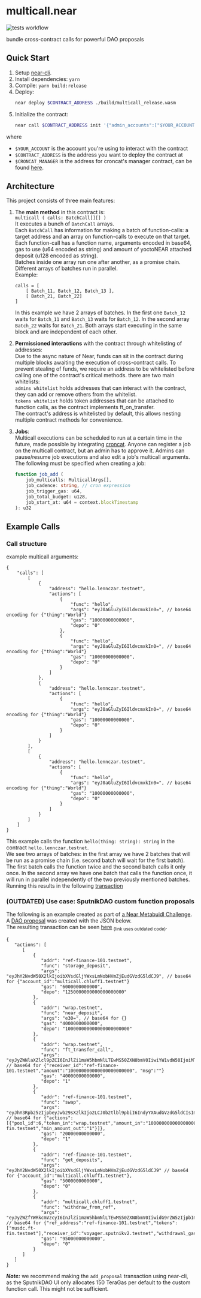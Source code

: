 # multicall.near

![tests workflow](https://github.com/quicswap/near-multicall/actions/workflows/tests.yml/badge.svg)  

bundle cross-contract calls for powerful DAO proposals

## Quick Start

1. Setup [near-cli](https://docs.near.org/docs/tools/near-cli).
2. Install dependencies: `yarn`
3. Compile: `yarn build:release`
4. Deploy:  
    ```bash
    near deploy $CONTRACT_ADDRESS ./build/multicall_release.wasm
    ```
6. Initialize the contract:
    ```bash
    near call $CONTRACT_ADDRESS init '{"admin_accounts":["$YOUR_ACCOUNT"],"croncat_manager":"$CRONCAT_MANAGER","job_bond":"100000000000000000000000"}' --amount 0.1 --accountId $YOUR_ACCOUNT
    ```

where 
* `$YOUR_ACCOUNT` is the account you're using to interact with the contract 
* `$CONTRACT_ADDRESS` is the address you want to deploy the contract at 
* `$CRONCAT_MANAGER` is the address for croncat's manager contract, can be found [here](https://docs.cron.cat/docs/deployed-contracts/#manager).

## Architecture

This project consists of three main features:

1. The **main method** in this contract is:  
`multicall ( calls: BatchCall[][] )`  
It executes a bunch of `BatchCall` arrays.  
Each `BatchCall` has information for making a batch of function-calls: a target address and an array on function-calls to execute on that target. Each function-call has a function name, arguments encoded in base64, gas to use (u64 encoded as string) and amount of yoctoNEAR attached deposit (u128 encoded as string).  
Batches inside one array run one after another, as a promise chain.  
Different arrays of batches run in parallel.  
Example:  
    ```
    calls = [
        [ Batch_11, Batch_12, Batch_13 ],
        [ Batch_21, Batch_22]
    ]
    ```  
    In this example we have 2 arrays of batches. In the first one `Batch_12` waits for `Batch_11` and `Batch_13` waits for `Batch_12`. In the second array `Batch_22` waits for `Batch_21`. Both arrays start executing in the same block and are independent of each other.

2. **Permissioned interactions** with the contract through whitelisting of addresses:  
Due to the async nature of Near, funds can sit in the contract during multiple blocks awaiting the execution of cross-contract calls. To prevent stealing of funds, we require an address to be whitelisted before calling one of the contract's critical methods.
there are two main whitelists:  
`admins whitelist` holds addresses that can interact with the contract, they can add or remove others from the whitelist.  
`tokens whitelist` holds token addresses that can be attached to function calls, as the contract implements ft_on_transfer.  
The contract's address is whitelisted by default, this allows nesting multiple contract methods for convenience.  

3. **Jobs**:  
Multicall executions can be scheduled to run at a certain time in the future, made possible by integrating [croncat](https://cron.cat/). Anyone can register a job on the multicall contract, but an admin has to approve it. Admins can pause/resume job executions and also edit a job's multicall arguments.  
The following must be specified when creating a job:
    ```ts
    function job_add (
        job_multicalls: MulticallArgs[],
        job_cadence: string, // cron expression
        job_trigger_gas: u64,
        job_total_budget: u128,
        job_start_at: u64 = context.blockTimestamp
    ): u32 
    ```

## Example Calls

### Call structure
example multicall arguments:
```json=
{
    "calls": [
        [ 
            {
                "address": "hello.lennczar.testnet",
                "actions": [
                    {
                        "func": "hello",
                        "args": "eyJ0aGluZyI6IldvcmxkIn0=", // base64 encoding for {"thing":"World"}
                        "gas": "10000000000000",
                        "depo": "0"
                    },
                    {
                        "func": "hello",
                        "args": "eyJ0aGluZyI6IldvcmxkIn0=", // base64 encoding for {"thing":"World"}
                        "gas": "10000000000000",
                        "depo": "0"
                    }
                ]
            },
            {
                "address": "hello.lennczar.testnet",
                "actions": [
                    {
                        "func": "hello",
                        "args": "eyJ0aGluZyI6IldvcmxkIn0=", // base64 encoding for {"thing":"World"}
                        "gas": "10000000000000",
                        "depo": "0"
                    }
                ]
            }
        ],
        [
            {
                "address": "hello.lennczar.testnet",
                "actions": [
                    {
                        "func": "hello",
                        "args": "eyJ0aGluZyI6IldvcmxkIn0=", // base64 encoding for {"thing":"World"}
                        "gas": "10000000000000",
                        "depo": "0"
                    }
                ]
            }
        ]
    ]
}
```
This example calls the function `hello(thing: string): string` in the contract `hello.lennczar.testnet`.  
We see two arrays of batches: in the first array we have 2 batches that will be run as a promise chain (i.e. second batch will wait for the first batch). The first batch calls the function twice and the second batch calls it only once. In the second array we have one batch that calls the function once, it will run in parallel independently of the two previously mentioned batches.  
Running this results in the following [transaction](https://explorer.testnet.near.org/transactions/HHEDj5FnRXJpGwR68PegHNWgpGjXcFWFyq2Nw27sDkx2)  


### (OUTDATED) Use case: SputnikDAO custom function proposals  
The following is an example created as part of [a Near Metabuidl Challenge](https://airtable.com/shrdNEynK25TGJ91h/tblTtriXzrEiCfpoy/viwGhGQTKiJ4L5JSG/recUH7SubilpUKeNm).
A [DAO proposal](https://testnet-v2.sputnik.fund/#/voyager.sputnikv2.testnet/6) was created with the JSON below.   
The resulting transaction can be seen [here](https://explorer.testnet.near.org/transactions/ELhBMPALasHNuugPNRoiWU4GYFDkyS4AHRCK35k11xMF
) <sub>(link uses outdated code)</sub>. 
```json=
{
   "actions": [
      [
          {
             "addr": "ref-finance-101.testnet",
             "func": "storage_deposit",
             "args": "eyJhY2NvdW50X2lkIjoibXVsdGljYWxsLmNobHVmZjEudGVzdG5ldCJ9", // base64 for {"account_id":"multicall.chluff1.testnet"}
             "gas": "6000000000000",
             "depo": "1250000000000000000000"
          },
          {
             "addr": "wrap.testnet",
             "func": "near_deposit",
             "args": "e30=", // base64 for {}
             "gas": "4000000000000",
             "depo": "100000000000000000000000"
          },
          {
             "addr": "wrap.testnet",
             "func": "ft_transfer_call",
             "args": "eyJyZWNlaXZlcl9pZCI6InJlZi1maW5hbmNlLTEwMS50ZXN0bmV0IiwiYW1vdW50IjoiMTAwMDAwMDAwMDAwMDAwMDAwMDAwMDAwIiwgIm1zZyI6IiJ9", // base64 for {"receiver_id":"ref-finance-101.testnet","amount":"100000000000000000000000", "msg":""}
             "gas": "40000000000000",
             "depo": "1"
          },
          {
             "addr": "ref-finance-101.testnet",
             "func": "swap",
             "args": "eyJhY3Rpb25zIjpbeyJwb29sX2lkIjo2LCJ0b2tlbl9pbiI6IndyYXAudGVzdG5ldCIsImFtb3VudF9pbiI6IjEwMDAwMDAwMDAwMDAwMDAwMDAwMDAwMCIsInRva2VuX291dCI6Im51c2RjLmZ0LWZpbi50ZXN0bmV0IiwibWluX2Ftb3VudF9vdXQiOiIxIn1dfQ==" // base64 for {"actions":[{"pool_id":6,"token_in":"wrap.testnet","amount_in":"100000000000000000000000","token_out":"nusdc.ft-fin.testnet","min_amount_out":"1"}]},
             "gas": "20000000000000",
             "depo": "1"
          },
          {
             "addr": "ref-finance-101.testnet",
             "func": "get_deposits",
             "args": "eyJhY2NvdW50X2lkIjoibXVsdGljYWxsLmNobHVmZjEudGVzdG5ldCJ9" // base64 for {"account_id":"multicall.chluff1.testnet"},
             "gas": "5000000000000",
             "depo": "0"
          },
          {
             "addr": "multicall.chluff1.testnet",
             "func": "withdraw_from_ref",
             "args": "eyJyZWZfYWRkcmVzcyI6InJlZi1maW5hbmNlLTEwMS50ZXN0bmV0IiwidG9rZW5zIjpbIm51c2RjLmZ0LWZpbi50ZXN0bmV0Il0sInJlY2VpdmVyX2lkIjoidm95YWdlci5zcHV0bmlrdjIudGVzdG5ldCIsIndpdGhkcmF3YWxfZ2FzIjoiNTUwMDAwMDAwMDAwMDAiLCJ0b2tlbl90cmFuc2Zlcl9nYXMiOiI0MDAwMDAwMDAwMDAwIiwiZGVwb3NpdCI6IjEifQ==", // base64 for {"ref_address":"ref-finance-101.testnet","tokens":["nusdc.ft-fin.testnet"],"receiver_id":"voyager.sputnikv2.testnet","withdrawal_gas":"55000000000000","token_transfer_gas":"4000000000000","deposit":"1"}
             "gas": "95000000000000",
             "depo": "0"
          }
      ]
   ]
}
```

***Note:*** we recommend making the `add_proposal` transaction using near-cli, as the SputnikDAO UI only allocates 150 TeraGas per default to the custom function call. This might not be sufficient.   
